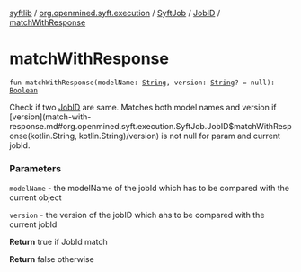 [syftlib](../../../index.md) / [org.openmined.syft.execution](../../index.md) / [SyftJob](../index.md) / [JobID](index.md) / [matchWithResponse](./match-with-response.md)

# matchWithResponse

`fun matchWithResponse(modelName: `[`String`](https://kotlinlang.org/api/latest/jvm/stdlib/kotlin/-string/index.html)`, version: `[`String`](https://kotlinlang.org/api/latest/jvm/stdlib/kotlin/-string/index.html)`? = null): `[`Boolean`](https://kotlinlang.org/api/latest/jvm/stdlib/kotlin/-boolean/index.html)

Check if two [JobID](index.md) are same. Matches both model names and version if [version](match-with-response.md#org.openmined.syft.execution.SyftJob.JobID$matchWithResponse(kotlin.String, kotlin.String)/version) is not null for param and current jobId.

### Parameters

`modelName` - the modelName of the jobId which has to be compared with the current object

`version` - the version of the jobID which ahs to be compared with the current jobId

**Return**
true if JobId match

**Return**
false otherwise

